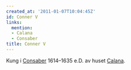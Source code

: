 ```yaml
---
created_at: '2011-01-07T10:04:45Z'
id: Conner V
links:
  mention:
  - Calana
  - Consaber
title: Conner V
---
```


Kung i [Consaber] 1614–1635 e.D. av huset [Calana].

  [Consaber]: Consaber
  [Calana]: Calana
